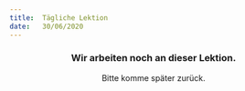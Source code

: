 ```yaml
---
title:  Tägliche Lektion
date:   30/06/2020
---
```


### <center>Wir arbeiten noch an dieser Lektion.</center>
<center>Bitte komme später zurück.</center>
